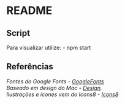 # README
## Script
Para visualizar utilize: - npm start

## Referências

_Fontes do Google Fonts - [GoogleFonts](https://fonts.google.com/)_  
_Baseado em design do Mac -  [Design](https://www.pngegg.com/pt/png-orjgb)._  
_Ilustrações e ícones vem do Icons8 - [Icons8](https://icons8.com/)_